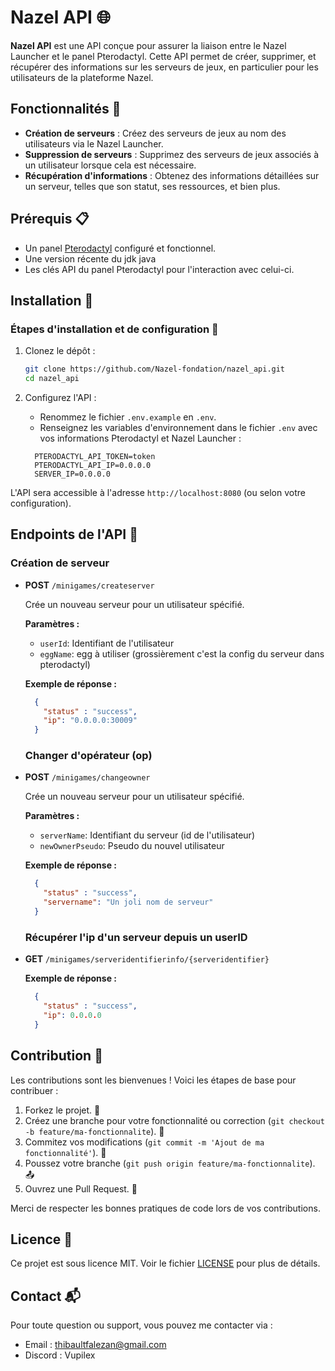 # Nazel API 🌐

**Nazel API** est une API conçue pour assurer la liaison entre le Nazel Launcher et le panel Pterodactyl. Cette API permet de créer, supprimer, et récupérer des informations sur les serveurs de jeux, en particulier pour les utilisateurs de la plateforme Nazel.

## Fonctionnalités 🔧

- **Création de serveurs** : Créez des serveurs de jeux au nom des utilisateurs via le Nazel Launcher.
- **Suppression de serveurs** : Supprimez des serveurs de jeux associés à un utilisateur lorsque cela est nécessaire.
- **Récupération d'informations** : Obtenez des informations détaillées sur un serveur, telles que son statut, ses ressources, et bien plus.

## Prérequis 📋

- Un panel [Pterodactyl](https://pterodactyl.io/) configuré et fonctionnel.
- Une version récente du jdk java
- Les clés API du panel Pterodactyl pour l'interaction avec celui-ci.

## Installation 🚀

### Étapes d'installation et de configuration 🔧

1. Clonez le dépôt :

    ```bash
    git clone https://github.com/Nazel-fondation/nazel_api.git
    cd nazel_api
    ```

2. Configurez l'API :

    - Renommez le fichier `.env.example` en `.env`.
    - Renseignez les variables d'environnement dans le fichier `.env` avec vos informations Pterodactyl et Nazel Launcher :

    ```
      PTERODACTYL_API_TOKEN=token
      PTERODACTYL_API_IP=0.0.0.0
      SERVER_IP=0.0.0.0
    ```

L'API sera accessible à l'adresse `http://localhost:8080` (ou selon votre configuration).

## Endpoints de l'API 📄

### Création de serveur

- **POST** `/minigames/createserver`
  
  Crée un nouveau serveur pour un utilisateur spécifié.
  
  **Paramètres :**
  - `userId`: Identifiant de l'utilisateur
  - `eggName`: egg à utiliser (grossièrement c'est la config du serveur dans pterodactyl)
  
  **Exemple de réponse :**
  ```json
    {
      "status" : "success",
      "ip": "0.0.0.0:30009"
    }
  ```

  ### Changer d'opérateur (op)

- **POST** `/minigames/changeowner`
  
  Crée un nouveau serveur pour un utilisateur spécifié.
  
  **Paramètres :**
  - `serverName`: Identifiant du serveur (id de l'utilisateur)
  - `newOwnerPseudo`: Pseudo du nouvel utilisateur
  
  **Exemple de réponse :**
  ```json
    {
      "status" : "success",
      "servername": "Un joli nom de serveur"
    }
  ```

  ### Récupérer l'ip d'un serveur depuis un userID

- **GET** `/minigames/serveridentifierinfo/{serveridentifier}`
    
  
  **Exemple de réponse :**
  ```json
    {
      "status" : "success",
      "ip": 0.0.0.0
    }
  ```

## Contribution 🤝

Les contributions sont les bienvenues ! Voici les étapes de base pour contribuer :

1. Forkez le projet. 🍴
2. Créez une branche pour votre fonctionnalité ou correction (`git checkout -b feature/ma-fonctionnalite`). 🌿
3. Commitez vos modifications (`git commit -m 'Ajout de ma fonctionnalité'`). 💬
4. Poussez votre branche (`git push origin feature/ma-fonctionnalite`). 📤
5. Ouvrez une Pull Request. 🔄

Merci de respecter les bonnes pratiques de code lors de vos contributions.

## Licence 📄

Ce projet est sous licence MIT. Voir le fichier [LICENSE](./LICENSE) pour plus de détails.

## Contact 📬

Pour toute question ou support, vous pouvez me contacter via :

- Email : thibaultfalezan@gmail.com
- Discord : Vupilex
  
